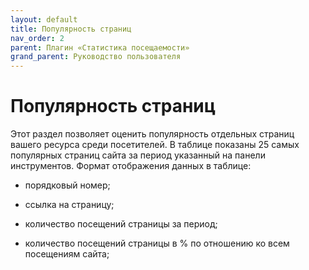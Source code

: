 ```yaml
---
layout: default
title: Популярность страниц
nav_order: 2
parent: Плагин «Статистика посещаемости»
grand_parent: Руководство пользователя
---
```


# Популярность страниц

Этот раздел позволяет оценить популярность отдельных страниц вашего ресурса среди посетителей. В таблице показаны 25 самых популярных страниц сайта за период указанный на панели инструментов. Формат отображения данных в таблице:

* порядковый номер;

* ссылка на страницу;

* количество посещений страницы за период;

* количество посещений страницы в % по отношению ко всем посещениям сайта;

